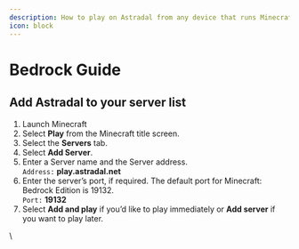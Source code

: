 ```yaml
---
description: How to play on Astradal from any device that runs Minecraft Bedrock Edition.
icon: block
---
```


# Bedrock Guide

## Add Astradal to your server list <a href="#h_01jrbpm7rhjs27bb3ae95bkqyp" id="h_01jrbpm7rhjs27bb3ae95bkqyp"></a>

1. Launch Minecraft
2. Select **Play** from the Minecraft title screen.
3. Select the **Servers** tab.
4. Select **Add Server**.
5. Enter a Server name and the Server address.\
   `Address:` **play.astradal.net**
6. Enter the server’s port, if required. The default port for Minecraft: Bedrock Edition is 19132.\
   `Port:` **19132**
7. Select **Add and play** if you’d like to play immediately or **Add server** if you want to play later.&#x20;

\
